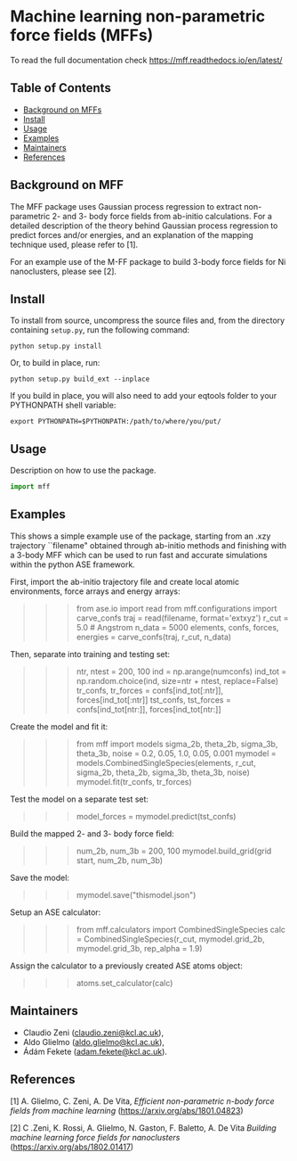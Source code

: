 # Machine learning non-parametric force fields (MFFs)

To read the full documentation check https://mff.readthedocs.io/en/latest/

## Table of Contents

- [Background on MFFs](#background)
- [Install](#install)
- [Usage](#usage)
- [Examples](#examples)
- [Maintainers](#maintainers)
- [References](#references)

## Background on MFF

The MFF package uses Gaussian process regression to extract non-parametric 2- and 3- body force fields from ab-initio calculations.
For a detailed description of the theory behind Gaussian process regression to predict forces and/or energies, and an explanation of the mapping technique used, please refer to [1].

For an example use of the M-FF package to build 3-body force fields for Ni nanoclusters, please see [2].

## Install

To install from source, uncompress the source files and, from the directory containing `setup.py`, run the following command:
    
    python setup.py install

Or, to build in place, run:
    
    python setup.py build_ext --inplace

If you build in place, you will also need to add your eqtools folder to your PYTHONPATH shell variable:
    
    export PYTHONPATH=$PYTHONPATH:/path/to/where/you/put/

## Usage

Description on how to use the package.

```py
import mff

```

## Examples
This shows a simple example use of the package, starting from an .xzy trajectory ``filename" obtained through ab-initio methods and
finishing with a 3-body MFF which can be used to run fast and accurate simulations within the python ASE framework.

First, import the ab-initio trajectory file and create local atomic environments, force arrays and energy arrays:

>>> from ase.io import read
>>> from mff.configurations import carve_confs
>>> traj = read(filename, format='extxyz')
>>> r_cut = 5.0  # Angstrom
>>> n_data = 5000
>>> elements, confs, forces, energies = carve_confs(traj, r_cut, n_data)

Then, separate into training and testing set:

>>> ntr, ntest = 200, 100
>>> ind = np.arange(numconfs)
>>> ind_tot = np.random.choice(ind, size=ntr + ntest, replace=False)
>>> tr_confs, tr_forces = confs[ind_tot[:ntr]], forces[ind_tot[:ntr]]
>>> tst_confs, tst_forces = confs[ind_tot[ntr:]], forces[ind_tot[ntr:]]

Create the model and fit it:

>>> from mff import models
>>> sigma_2b, theta_2b, sigma_3b, theta_3b, noise = 0.2, 0.05, 1.0, 0.05, 0.001
>>> mymodel = models.CombinedSingleSpecies(elements, r_cut, sigma_2b, theta_2b, sigma_3b, theta_3b, noise)
>>> mymodel.fit(tr_confs, tr_forces)

Test the model on a separate test set:
>>> model_forces = mymodel.predict(tst_confs)

Build the mapped 2- and 3- body force field:

>>> num_2b, num_3b = 200, 100
>>> mymodel.build_grid(grid start, num_2b, num_3b)

Save the model:

>>> mymodel.save("thismodel.json")

Setup an ASE calculator:

>>> from mff.calculators import CombinedSingleSpecies
>>> calc = CombinedSingleSpecies(r_cut, mymodel.grid_2b, mymodel.grid_3b, rep_alpha = 1.9)

Assign the calculator to a previously created ASE atoms object:

>>> atoms.set_calculator(calc)

## Maintainers

* Claudio Zeni (claudio.zeni@kcl.ac.uk),
* Aldo Glielmo (aldo.glielmo@kcl.ac.uk),
* Ádám Fekete (adam.fekete@kcl.ac.uk).

## References

[1] A. Glielmo, C. Zeni, A. De Vita, *Efficient non-parametric n-body force fields from machine learning* (https://arxiv.org/abs/1801.04823)

[2] C .Zeni, K. Rossi, A. Glielmo, N. Gaston, F. Baletto, A. De Vita *Building machine learning force fields for nanoclusters* (https://arxiv.org/abs/1802.01417)
